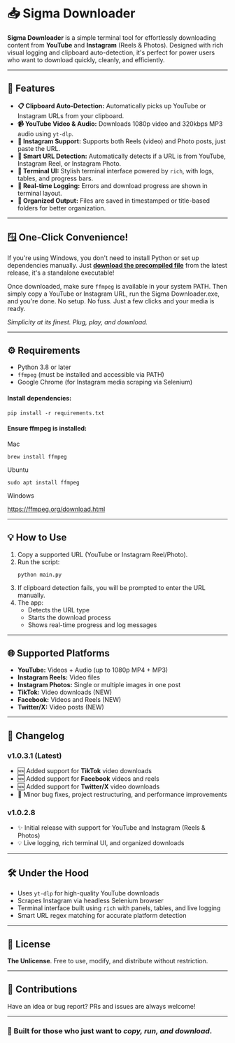 <h1>📥 Sigma Downloader</h1>

<p><strong>Sigma Downloader</strong> is a simple terminal tool for effortlessly downloading content from <strong>YouTube</strong> and <strong>Instagram</strong> (Reels & Photos). Designed with rich visual logging and clipboard auto-detection, it's perfect for power users who want to download quickly, cleanly, and efficiently.</p>

<hr>

<h2>🚀 Features</h2>
<ul>
  <li><strong>📋 Clipboard Auto-Detection:</strong> Automatically picks up YouTube or Instagram URLs from your clipboard.</li>
  <li><strong>📹 YouTube Video & Audio:</strong> Downloads 1080p video and 320kbps MP3 audio using <code>yt-dlp</code>.</li>
  <li><strong>📸 Instagram Support:</strong> Supports both Reels (video) and Photo posts, just paste the URL.</li>
  <li><strong>🧠 Smart URL Detection:</strong> Automatically detects if a URL is from YouTube, Instagram Reel, or Instagram Photo.</li>
  <li><strong>🧰 Terminal UI:</strong> Stylish terminal interface powered by <code>rich</code>, with logs, tables, and progress bars.</li>
  <li><strong>🧾 Real-time Logging:</strong> Errors and download progress are shown in terminal layout.</li>
  <li><strong>📂 Organized Output:</strong> Files are saved in timestamped or title-based folders for better organization.</li>
</ul>

<hr>

<h2>🪟 One-Click Convenience!</h2>

<p>If you're using Windows, you don't need to install Python or set up dependencies manually. Just <strong><a href="https://github.com/arzhavz/sigmadl/releases/tag/1.0.3.1">download the precompiled file</a></strong> from the latest release, it's a standalone executable!</p>

<p>Once downloaded, make sure <code>ffmpeg</code> is available in your system PATH. Then simply copy a YouTube or Instagram URL, run the Sigma Downloader.exe, and you're done. No setup. No fuss. Just a few clicks and your media is ready.</p>

<p><em>Simplicity at its finest. Plug, play, and download.</em></p>

<hr>

<h2>⚙️ Requirements</h2>
<ul>
  <li>Python 3.8 or later</li>
  <li><code>ffmpeg</code> (must be installed and accessible via PATH)</li>
  <li>Google Chrome (for Instagram media scraping via Selenium)</li>
</ul>

<h4>Install dependencies:</h4>
<pre><code>pip install -r requirements.txt</code></pre>

<h4>Ensure ffmpeg is installed:</h4>
<p>Mac</p>
<pre><code>brew install ffmpeg</code></pre>

<p>Ubuntu</p>
<pre><code>sudo apt install ffmpeg</code></pre>

<p>Windows</p>
<a href="https://ffmpeg.org/download.html">https://ffmpeg.org/download.html</a>

<hr>

<h2>💡 How to Use</h2>

<ol>
  <li>Copy a supported URL (YouTube or Instagram Reel/Photo).</li>
  <li>Run the script:
    <pre><code>python main.py</code></pre>
  </li>
  <li>If clipboard detection fails, you will be prompted to enter the URL manually.</li>
  <li>The app:
    <ul>
      <li>Detects the URL type</li>
      <li>Starts the download process</li>
      <li>Shows real-time progress and log messages</li>
    </ul>
  </li>
</ol>

<hr>

<h2>🌐 Supported Platforms</h2>
<ul>
  <li><strong>YouTube:</strong> Videos + Audio (up to 1080p MP4 + MP3)</li>
  <li><strong>Instagram Reels:</strong> Video files</li>
  <li><strong>Instagram Photos:</strong> Single or multiple images in one post</li>
  <li><strong>TikTok:</strong> Video downloads (NEW)</li>
  <li><strong>Facebook:</strong> Videos and Reels (NEW)</li>
  <li><strong>Twitter/X:</strong> Video posts (NEW)</li>
</ul>

<hr>

<h2>📝 Changelog</h2>

<h3>v1.0.3.1 (Latest)</h3>
<ul>
  <li>🆕 Added support for <strong>TikTok</strong> video downloads</li>
  <li>🆕 Added support for <strong>Facebook</strong> videos and reels</li>
  <li>🆕 Added support for <strong>Twitter/X</strong> video downloads</li>
  <li>🐞 Minor bug fixes, project restructuring, and performance improvements</li>
</ul>

<h3>v1.0.2.8</h3>
<ul>
  <li>✨ Initial release with support for YouTube and Instagram (Reels & Photos)</li>
  <li>💡 Live logging, rich terminal UI, and organized downloads</li>
</ul>

<hr>

<h2>🛠 Under the Hood</h2>
<ul>
  <li>Uses <code>yt-dlp</code> for high-quality YouTube downloads</li>
  <li>Scrapes Instagram via headless Selenium browser</li>
  <li>Terminal interface built using <code>rich</code> with panels, tables, and live logging</li>
  <li>Smart URL regex matching for accurate platform detection</li>
</ul>

<hr>

<h2>📄 License</h2>
<p><strong>The Unlicense</strong>. Free to use, modify, and distribute without restriction.</p>

<hr>

<h2>🤝 Contributions</h2>
<p>Have an idea or bug report? PRs and issues are always welcome!</p>

<hr>

<h3>🧠 Built for those who just want to <em>copy, run, and download</em>.</h3>
